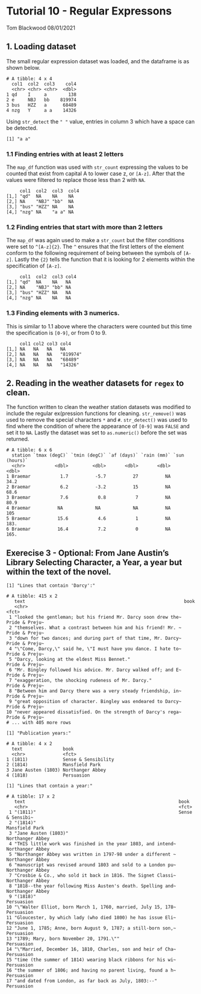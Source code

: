 Tutorial 10 - Regular Expressons
================
Tom Blackwood
08/01/2021

## 1\. Loading dataset

The small regular expression dataset was loaded, and the dataframe is as
shown below.

    # A tibble: 4 x 4
      col1  col2  col3    col4
      <chr> <chr> <chr>  <dbl>
    1 qd    I     a        138
    2 e     NBJ   bb    819974
    3 bus   HZZ   a      68489
    4 nzg   Y     a a    14326

Using `str_detect` the `" "` value, entries in column 3 which have a
space can be detected.

    [1] "a a"

### 1.1 Finding entries with at least 2 letters

The `map_df` function was used with `str_count` expressing the values to
be counted that exist from capital A to lower case z, or `[A-z]`. After
that the values were filtered to replace those less than 2 with `NA`.

``` 
     col1  col2  col3  col4
[1,] "qd"  NA    NA    NA  
[2,] NA    "NBJ" "bb"  NA  
[3,] "bus" "HZZ" NA    NA  
[4,] "nzg" NA    "a a" NA  
```

### 1.2 Finding entries that start with more than 2 letters

The `map_df` was again used to make a `str_count` but the filter
conditions were set to `^[A-z]{2}`. The `^` ensures that the first
letters of the element conform to the following requirement of being
between the symbols of `[A-z]`. Lastly the `{2}` tells the function that
it is looking for 2 elements within the specification of `[A-z]`.

``` 
     col1  col2  col3 col4
[1,] "qd"  NA    NA   NA  
[2,] NA    "NBJ" "bb" NA  
[3,] "bus" "HZZ" NA   NA  
[4,] "nzg" NA    NA   NA  
```

### 1.3 Finding elements with 3 numerics.

This is similar to 1.1 above where the characters were counted but this
time the specification is `[0-9]`, or from 0 to 9.

``` 
     col1 col2 col3 col4    
[1,] NA   NA   NA   NA      
[2,] NA   NA   NA   "819974"
[3,] NA   NA   NA   "68489" 
[4,] NA   NA   NA   "14326" 
```

## 2\. Reading in the weather datasets for `regex` to clean.

The function written to clean the weather station datasets was modified
to include the regular ex(pression functions for cleaning.
`str_remove()` was used to remove the special characters `*` and `#`.
`str_detect()` was used to find where the condition of where the
appearance of `[0-9]` was `FALSE` and set it to `NA`. Lastly the dataset
was set to `as.numeric()` before the set was returned.

    # A tibble: 6 x 6
      station `tmax (degC)` `tmin (degC)` `af (days)` `rain (mm)` `sun (hours)`
      <chr>           <dbl>         <dbl>       <dbl>       <dbl>         <dbl>
    1 Braemar           1.7          -5.7          27          NA          34.2
    2 Braemar           6.2          -3.2          15          NA          68.6
    3 Braemar           7.6           0.8           7          NA          80.9
    4 Braemar          NA            NA            NA          NA         105  
    5 Braemar          15.6           4.6           1          NA         183. 
    6 Braemar          16.4           7.2           0          NA         165. 

## Exerecise 3 - Optional: From Jane Austin’s Library Selecting Character, a Year, a year but within the text of the novel.

    [1] "Lines that contain 'Darcy':"

    # A tibble: 415 x 2
       text                                                           book          
       <chr>                                                          <fct>         
     1 "looked the gentleman; but his friend Mr. Darcy soon drew the~ Pride & Preju~
     2 "themselves. What a contrast between him and his friend! Mr. ~ Pride & Preju~
     3 "down for two dances; and during part of that time, Mr. Darcy~ Pride & Preju~
     4 "\"Come, Darcy,\" said he, \"I must have you dance. I hate to~ Pride & Preju~
     5 "Darcy, looking at the eldest Miss Bennet."                    Pride & Preju~
     6 "Mr. Bingley followed his advice. Mr. Darcy walked off; and E~ Pride & Preju~
     7 "exaggeration, the shocking rudeness of Mr. Darcy."            Pride & Preju~
     8 "Between him and Darcy there was a very steady friendship, in~ Pride & Preju~
     9 "great opposition of character. Bingley was endeared to Darcy~ Pride & Preju~
    10 "never appeared dissatisfied. On the strength of Darcy's rega~ Pride & Preju~
    # ... with 405 more rows

    [1] "Publication years:"

``` 
# A tibble: 4 x 2
  text               book               
  <chr>              <fct>              
1 (1811)             Sense & Sensibility
2 (1814)             Mansfield Park     
3 Jane Austen (1803) Northanger Abbey   
4 (1818)             Persuasion         
```

    [1] "Lines that contain a year:"

``` 
# A tibble: 17 x 2
   text                                                         book            
   <chr>                                                        <fct>           
 1 "(1811)"                                                     Sense & Sensibi~
 2 "(1814)"                                                     Mansfield Park  
 3 "Jane Austen (1803)"                                         Northanger Abbey
 4 "THIS little work was finished in the year 1803, and intend~ Northanger Abbey
 5 "Northanger Abbey was written in 1797-98 under a different ~ Northanger Abbey
 6 "manuscript was revised around 1803 and sold to a London pu~ Northanger Abbey
 7 "Crosbie & Co., who sold it back in 1816. The Signet Classi~ Northanger Abbey
 8 "1818--the year following Miss Austen's death. Spelling and~ Northanger Abbey
 9 "(1818)"                                                     Persuasion      
10 "\"Walter Elliot, born March 1, 1760, married, July 15, 178~ Persuasion      
11 "Gloucester, by which lady (who died 1800) he has issue Eli~ Persuasion      
12 "June 1, 1785; Anne, born August 9, 1787; a still-born son,~ Persuasion      
13 "1789; Mary, born November 20, 1791.\""                      Persuasion      
14 "\"Married, December 16, 1810, Charles, son and heir of Cha~ Persuasion      
15 "time (the summer of 1814) wearing black ribbons for his wi~ Persuasion      
16 "the summer of 1806; and having no parent living, found a h~ Persuasion      
17 "and dated from London, as far back as July, 1803:--"        Persuasion      
```
